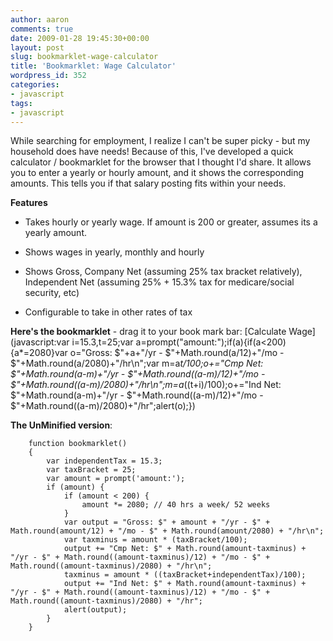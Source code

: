 ```yaml
---
author: aaron
comments: true
date: 2009-01-28 19:45:30+00:00
layout: post
slug: bookmarklet-wage-calculator
title: 'Bookmarklet: Wage Calculator'
wordpress_id: 352
categories:
- javascript
tags:
- javascript
---
```


While searching for employment, I realize I can't be super picky - but my household does have needs!  Because of this, I've developed a quick calculator / bookmarklet for the browser that I thought I'd share.  It allows you to enter a yearly or hourly amount, and it shows the corresponding amounts.  This tells you if that salary posting fits within your needs.

**Features**




  * Takes hourly or yearly wage.  If amount is 200 or greater, assumes its a yearly amount.


  * Shows wages in yearly, monthly and hourly


  * Shows Gross, Company Net (assuming 25% tax bracket relatively), Independent Net (assuming 25% + 15.3% tax for medicare/social security, etc)


  * Configurable to take in other rates of tax



**Here's the bookmarklet** - drag it to your book mark bar:
[Calculate Wage](javascript:var i=15.3,t=25;var a=prompt("amount:");if(a){if(a<200){a*=2080}var o="Gross: $"+a+"/yr - $"+Math.round(a/12)+"/mo - $"+Math.round(a/2080)+"/hr\n";var m=a*t/100;o+="Cmp Net: $"+Math.round(a-m)+"/yr - $"+Math.round((a-m)/12)+"/mo - $"+Math.round((a-m)/2080)+"/hr\n";m=a*((t+i)/100);o+="Ind Net: $"+Math.round(a-m)+"/yr - $"+Math.round((a-m)/12)+"/mo - $"+Math.round((a-m)/2080)+"/hr";alert(o);})

**The UnMinified version**:

    
    
        function bookmarklet()
        {
            var independentTax = 15.3;
            var taxBracket = 25;
            var amount = prompt('amount:');
            if (amount) {
                if (amount < 200) {
                    amount *= 2080; // 40 hrs a week/ 52 weeks
                }
                var output = "Gross: $" + amount + "/yr - $" + Math.round(amount/12) + "/mo - $" + Math.round(amount/2080) + "/hr\n";
                var taxminus = amount * (taxBracket/100);
                output += "Cmp Net: $" + Math.round(amount-taxminus) + "/yr - $" + Math.round((amount-taxminus)/12) + "/mo - $" + Math.round((amount-taxminus)/2080) + "/hr\n";
                taxminus = amount * ((taxBracket+independentTax)/100);
                output += "Ind Net: $" + Math.round(amount-taxminus) + "/yr - $" + Math.round((amount-taxminus)/12) + "/mo - $" + Math.round((amount-taxminus)/2080) + "/hr";
                alert(output);
            }
        }
    
